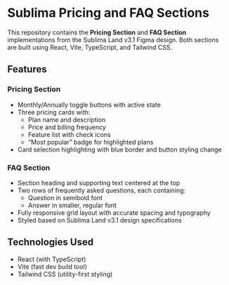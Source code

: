 # Sublima Pricing and FAQ Sections

This repository contains the **Pricing Section** and **FAQ Section** implementations from the Sublima Land v3.1 Figma design. 
Both sections are built using React, Vite, TypeScript, and Tailwind CSS.

## Features

### Pricing Section
- Monthly/Annually toggle buttons with active state
- Three pricing cards with:
  - Plan name and description
  - Price and billing frequency
  - Feature list with check icons
  - “Most popular” badge for highlighted plans
- Card selection highlighting with blue border and button styling change

### FAQ Section
- Section heading and supporting text centered at the top
- Two rows of frequently asked questions, each containing:
  - Question in semibold font
  - Answer in smaller, regular font
- Fully responsive grid layout with accurate spacing and typography
- Styled based on Sublima Land v3.1 design specifications

## Technologies Used
- React (with TypeScript)
- Vite (fast dev build tool)
- Tailwind CSS (utility-first styling)

